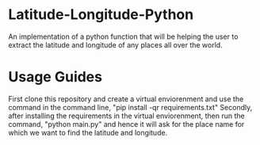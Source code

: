 # Latitude-Longitude-Python
An implementation of a python function that will be helping the user to extract the latitude and longitude of any places all over the world.

# Usage Guides
First clone this repository and create a virtual enviorenment and use the command in the command line, "pip install -qr requirements.txt"
Secondly, after installing the requirements in the virtual enviorenment, then run the command, "python main.py" and hence it will ask for the place name for which we want to find the latitude and longitude. 
